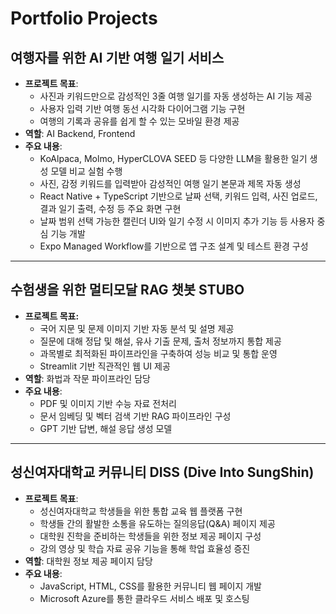 # Portfolio Projects

## 여행자를 위한 AI 기반 여행 일기 서비스
- **프로젝트 목표**:
  - 사진과 키워드만으로 감성적인 3줄 여행 일기를 자동 생성하는 AI 기능 제공
  - 사용자 입력 기반 여행 동선 시각화 다이어그램 기능 구현
  - 여행의 기록과 공유를 쉽게 할 수 있는 모바일 환경 제공
- **역할**: AI Backend, Frontend
- **주요 내용**:
  - KoAlpaca, Molmo, HyperCLOVA SEED 등 다양한 LLM을 활용한 일기 생성 모델 비교 실험 수행
  - 사진, 감정 키워드를 입력받아 감성적인 여행 일기 본문과 제목 자동 생성
  - React Native + TypeScript 기반으로 날짜 선택, 키워드 입력, 사진 업로드, 결과 일기 출력, 수정 등 주요 화면 구현
  - 날짜 범위 선택 가능한 캘린더 UI와 일기 수정 시 이미지 추가 기능 등 사용자 중심 기능 개발
  - Expo Managed Workflow를 기반으로 앱 구조 설계 및 테스트 환경 구성

---

## 수험생을 위한 멀티모달 RAG 챗봇 **STUBO**
- **프로젝트 목표:**  
  - 국어 지문 및 문제 이미지 기반 자동 분석 및 설명 제공
  - 질문에 대해 정답 및 해설, 유사 기출 문제, 출처 정보까지 통합 제공
  - 과목별로 최적화된 파이프라인을 구축하여 성능 비교 및 통합 운영
  - Streamlit 기반 직관적인 웹 UI 제공 
- **역할**: 화법과 작문 파이프라인 담당  
- **주요 내용**:
  - PDF 및 이미지 기반 수능 자료 전처리
  - 문서 임베딩 및 벡터 검색 기반 RAG 파이프라인 구성
  - GPT 기반 답변, 해설 응답 생성 모델 

---

## 성신여자대학교 커뮤니티 **DISS (Dive Into SungShin)**
- **프로젝트 목표**:
  - 성신여자대학교 학생들을 위한 통합 교육 웹 플랫폼 구현
  - 학생들 간의 활발한 소통을 유도하는 질의응답(Q&A) 페이지 제공
  - 대학원 진학을 준비하는 학생들을 위한 정보 제공 페이지 구성
  - 강의 영상 및 학습 자료 공유 기능을 통해 학업 효율성 증진
- **역할**: 대학원 정보 제공 페이지 담당 
- **주요 내용**:
  - JavaScript, HTML, CSS를 활용한 커뮤니티 웹 페이지 개발
  - Microsoft Azure를 통한 클라우드 서비스 배포 및 호스팅